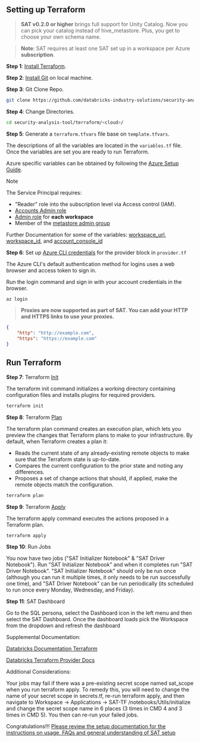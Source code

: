 ## Setting up Terraform

> **SAT v0.2.0 or higher** brings full support for Unity Catalog. Now you can pick your catalog instead of hive_metastore. Plus, you get to choose your own schema name.

> **Note**: SAT requires at least one SAT set up in a workspace per Azure **subscription**. 

<b>Step 1</b>: [Install Terraform](https://developer.hashicorp.com/terraform/tutorials/aws-get-started/install-cli).

<b>Step 2</b>: [Install Git](https://git-scm.com/book/en/v2/Getting-Started-Installing-Git) on local machine.

<b>Step 3</b>: Git Clone Repo.

```sh
git clone https://github.com/databricks-industry-solutions/security-analysis-tool.git
``` 

<b>Step 4</b>: Change Directories.

```sh
cd security-analysis-tool/terraform/<cloud>/
``` 

<b>Step 5</b>: Generate a `terraform.tfvars` file base on `template.tfvars`.

The descriptions of all the variables are located in the `variables.tf` file. Once the variables are set you are ready to run Terraform.

Azure specific variables can be obtained by following the [Azure Setup Guide](https://github.com/databricks-industry-solutions/security-analysis-tool/blob/main/docs/setup/azure.md).
>[!Note]
> The Service Principal requires:
> * "Reader" role into the subscription level via Access control (IAM).
> * [Accounts Admin role](https://learn.microsoft.com/en-us/azure/databricks/admin/users-groups/service-principals#--assign-account-admin-roles-to-a-service-principal)
> * [Admin role](https://learn.microsoft.com/en-us/azure/databricks/admin/users-groups/service-principals#assign-a-service-principal-to-a-workspace-using-the-account-console) for **each workspace**
> * Member of the [metastore admin group](https://learn.microsoft.com/en-us/azure/databricks/data-governance/unity-catalog/manage-privileges/admin-privileges#who-has-metastore-admin-privileges)

Further Documentation for some of the variables: [workspace_url](https://learn.microsoft.com/en-us/azure/databricks/workspace/workspace-details#workspace-instance-names-urls-and-ids), [workspace_id](https://learn.microsoft.com/en-us/azure/databricks/workspace/workspace-details#--workspace-instance-names-urls-and-ids), and [account_console_id](https://learn.microsoft.com/en-us/azure/databricks/administration-guide/account-settings/#locate-your-account-id)



<b>Step 6</b>: Set up [Azure CLI credentials](https://learn.microsoft.com/en-us/cli/azure/authenticate-azure-cli#sign-in-interactively) for the provider block in `provider.tf`

The Azure CLI's default authentication method for logins uses a web browser and access token to sign in.

Run the login command and sign in with your account credentials in the browser. 

```sh
az login
```

> **Proxies are now supported as part of SAT. You can add your HTTP and HTTPS links to use your proxies.**
```json
{
    "http": "http://example.com",
    "https": "https://example.com"
}
```

## Run Terraform

<b>Step 7</b>: Terraform [Init](https://developer.hashicorp.com/terraform/cli/commands/init)

The terraform init command initializes a working directory containing configuration files and installs plugins for required providers.

```sh
terraform init
```

<b>Step 8</b>: Terraform [Plan](https://developer.hashicorp.com/terraform/cli/commands/plan)

The terraform plan command creates an execution plan, which lets you preview the changes that Terraform plans to make to your infrastructure. By default, when Terraform creates a plan it:

  * Reads the current state of any already-existing remote objects to make sure that the Terraform state is up-to-date.
  * Compares the current configuration to the prior state and noting any differences.
  * Proposes a set of change actions that should, if applied, make the remote objects match the configuration.

```sh
terraform plan
```

<b>Step 9</b>: Terraform [Apply](https://developer.hashicorp.com/terraform/cli/commands/apply)

The terraform apply command executes the actions proposed in a Terraform plan.

```sh
terraform apply
```

<b>Step 10</b>: Run Jobs

You now have two jobs ("SAT Initializer Notebook" & "SAT Driver Notebook"). Run "SAT Initializer Notebook" and when it completes run "SAT Driver Notebook". "SAT Initializer Notebook" should only be run once (although you can run it multiple times, it only needs to be run successfully one time), and "SAT Driver Notebook" can be run periodically (its scheduled to run once every Monday, Wednesday, and Friday). 

<b>Step 11</b>: SAT Dashboard

Go to the SQL persona, select the Dashboard icon in the left menu and then select the SAT Dashboard. Once the dashboard loads pick the Workspace from the dropdown and refresh the dashboard

Supplemental Documentation:

[Databricks Documentation Terraform](https://docs.databricks.com/dev-tools/terraform/index.html)

[Databricks Terraform Provider Docs](https://registry.terraform.io/providers/databricks/databricks/latest/docs)

Additional Considerations:

Your jobs may fail if there was a pre-existing secret scope named sat_scope when you run terraform apply. To remedy this, you will need to change the name of your secret scope in secrets.tf, re-run terraform apply, and then navigate to Workspace -> Applications -> SAT-TF /notebooks/Utils/initialize and change the secret scope name in  6 places (3 times in CMD 4 and 3 times in CMD 5). You then can re-run your failed jobs.

Congratulations!!! [Please review the setup documentation for the instructions on usage, FAQs and general understanding of SAT setup](https://github.com/databricks-industry-solutions/security-analysis-tool/blob/main/docs/setup.md)
